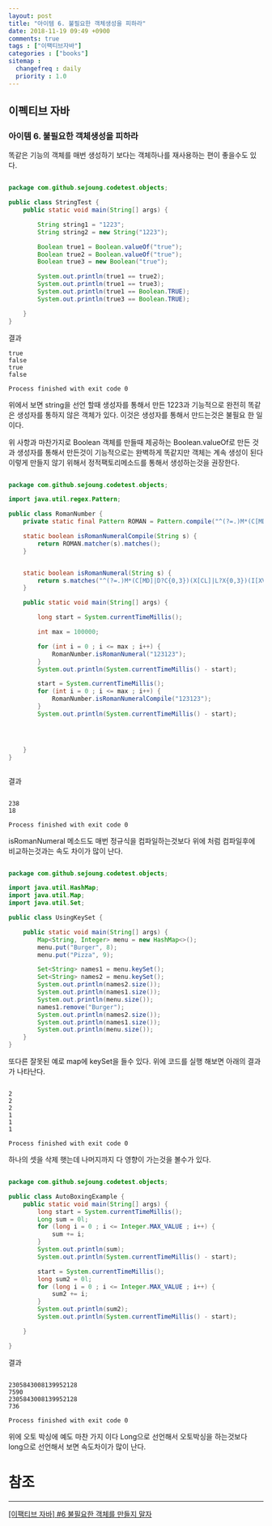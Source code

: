 ```yaml
---
layout: post
title: "아이템 6. 불필요한 객체생성을 피하라"
date: 2018-11-19 09:49 +0900
comments: true
tags : ["이팩티브자바"]
categories : ["books"]
sitemap :
  changefreq : daily
  priority : 1.0
---
```


## 이펙티브 자바 

### 아이템 6. 불필요한 객체생성을 피하라

똑같은 기능의 객체를 매번 생성하기 보다는 객체하나를 재사용하는 편이 좋을수도 있다.


```java

package com.github.sejoung.codetest.objects;

public class StringTest {
    public static void main(String[] args) {

        String string1 = "1223";
        String string2 = new String("1223");

        Boolean true1 = Boolean.valueOf("true");
        Boolean true2 = Boolean.valueOf("true");
        Boolean true3 = new Boolean("true");

        System.out.println(true1 == true2);
        System.out.println(true1 == true3);
        System.out.println(true1 == Boolean.TRUE);
        System.out.println(true3 == Boolean.TRUE);

    }
}


```

결과 

```
true
false
true
false

Process finished with exit code 0

```

위에서 보면 string을 선언 할때 생성자를 통해서 만든 1223과 기능적으로 완전히 똑같은 생성자를 통하지 않은 객체가 있다.
이것은 생성자를 통해서 만드는것은 불필요 한 일이다.

위 사항과 마찬가지로 Boolean 객체를 만들때 제공하는 Boolean.valueOf로 만든 것과 생성자를 통해서 만든것이 기능적으로는 
완벽하게 똑같지만 객체는 계속 생성이 된다 이렇게 만들지 않기 위해서 정적팩토리메소드를 통해서 생성하는것을 권장한다.


```java

package com.github.sejoung.codetest.objects;

import java.util.regex.Pattern;

public class RomanNumber {
    private static final Pattern ROMAN = Pattern.compile("^(?=.)M*(C[MD]|D?C{0,3})(X[CL]|L?X{0,3})(I[XV]|V?I{0,3})$");

    static boolean isRomanNumeralCompile(String s) {
        return ROMAN.matcher(s).matches();
    }


    static boolean isRomanNumeral(String s) {
        return s.matches("^(?=.)M*(C[MD]|D?C{0,3})(X[CL]|L?X{0,3})(I[XV]|V?I{0,3})$");
    }

    public static void main(String[] args) {

        long start = System.currentTimeMillis();

        int max = 100000;

        for (int i = 0 ; i <= max ; i++) {
            RomanNumber.isRomanNumeral("123123");
        }
        System.out.println(System.currentTimeMillis() - start);

        start = System.currentTimeMillis();
        for (int i = 0 ; i <= max ; i++) {
            RomanNumber.isRomanNumeralCompile("123123");
        }
        System.out.println(System.currentTimeMillis() - start);




    }
}



```

결과

```

238
18

Process finished with exit code 0

```


isRomanNumeral 메소드도 매번 정규식을 컴파일하는것보다 위에 처럼 컴파일후에 비교하는것과는 속도 차이가 많이 난다.

```java

package com.github.sejoung.codetest.objects;

import java.util.HashMap;
import java.util.Map;
import java.util.Set;

public class UsingKeySet {

    public static void main(String[] args) {
        Map<String, Integer> menu = new HashMap<>();
        menu.put("Burger", 8);
        menu.put("Pizza", 9);

        Set<String> names1 = menu.keySet();
        Set<String> names2 = menu.keySet();
        System.out.println(names2.size());
        System.out.println(names1.size());
        System.out.println(menu.size());
        names1.remove("Burger");
        System.out.println(names2.size());
        System.out.println(names1.size());
        System.out.println(menu.size());
    }
}


```


또다른 잘못된 예로 map에 keySet을 들수 있다. 위에 코드를 실행 해보면 아래의 결과가 나타난다.

```

2
2
2
1
1
1

Process finished with exit code 0

```

하나의 셋을 삭제 햇는데 나머지까지 다 영향이 가는것을 볼수가 있다.


```java

package com.github.sejoung.codetest.objects;

public class AutoBoxingExample {
    public static void main(String[] args) {
        long start = System.currentTimeMillis();
        Long sum = 0l;
        for (long i = 0 ; i <= Integer.MAX_VALUE ; i++) {
            sum += i;
        }
        System.out.println(sum);
        System.out.println(System.currentTimeMillis() - start);

        start = System.currentTimeMillis();
        long sum2 = 0l;
        for (long i = 0 ; i <= Integer.MAX_VALUE ; i++) {
            sum2 += i;
        }
        System.out.println(sum2);
        System.out.println(System.currentTimeMillis() - start);

    }

}

```

결과

```

2305843008139952128
7590
2305843008139952128
736

Process finished with exit code 0

```

위에 오토 박싱에 예도 마찬 가지 이다 Long으로 선언해서 오토박싱을 하는것보다 long으로 선언해서 보면 속도차이가 많이 난다.



# 참조
-----
[[이팩티브 자바] #6 불필요한 객체를 만들지 말자](https://www.youtube.com/watch?v=0yUxPUXS1pM)